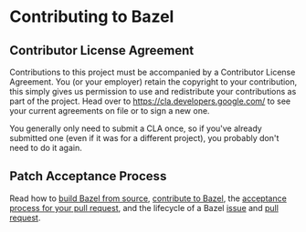 # Contributing to Bazel

## Contributor License Agreement

Contributions to this project must be accompanied by a Contributor License
Agreement. You (or your employer) retain the copyright to your contribution,
this simply gives us permission to use and redistribute your contributions as
part of the project. Head over to <https://cla.developers.google.com/> to see
your current agreements on file or to sign a new one.

You generally only need to submit a CLA once, so if you've already submitted one
(even if it was for a different project), you probably don't need to do it
again.

## Patch Acceptance Process

Read how to [build Bazel from source](https://bazel.build/install/compile-source),
[contribute to Bazel](https://bazel.build/contributing.html),
the [acceptance process for your pull request](https://bazel.build/basics/patching.html),
and the lifecycle of a Bazel [issue](https://www.bazel.build/maintaining/maintainers-guide.html#lifecycle-issue)
and [pull request](https://www.bazel.build/maintaining/maintainers-guide.html#lifecycle-pull-request).
